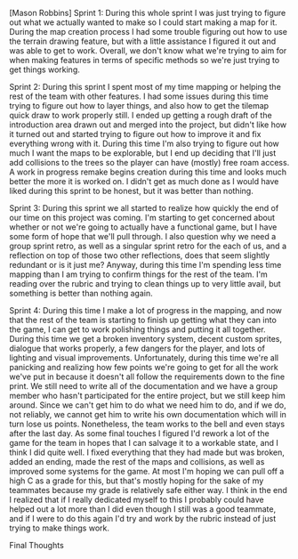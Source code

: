 [Mason Robbins]
Sprint 1: During this whole sprint I was just trying to figure out what we actually wanted to make so I could start making a map for it. During the map creation process I had some trouble figuring out how to use the terrain drawing feature, but with a little assistance I figured it out and was able to get to work. Overall, we don't know what we're trying to aim for when making features in terms of specific methods so we're just trying to get things working.

Sprint 2: During this sprint I spent most of my time mapping or helping the rest of the team with other features. I had some issues during this time trying to figure out how to layer things, and also how to get the tilemap quick draw to work properly still. I ended up getting a rough draft of the introduction area drawn out and merged into the project, but didn't like how it turned out and started trying to figure out how to improve it and fix everything wrong with it. During this time I'm also trying to figure out how much I want the maps to be explorable, but I end up deciding that I'll just add collisions to the trees so the player can have (mostly) free roam access. A work in progress remake begins creation during this time and looks much better the more it is worked on. I didn't get as much done as I would have liked during this sprint to be honest, but it was better than nothing.

Sprint 3: During this sprint we all started to realize how quickly the end of our time on this project was coming. I'm starting to get concerned about whether or not we're going to actually have a functional game, but I have some form of hope that we'll pull through. I also question why we need a group sprint retro, as well as a singular sprint retro for the each of us, and a reflection on top of those two other reflections, does that seem slightly redundant or is it just me? Anyway, during this time I'm spending less time mapping than I am trying to confirm things for the rest of the team. I'm reading over the rubric and trying to clean things up to very little avail, but something is better than nothing again. 

Sprint 4: During this time I make a lot of progress in the mapping, and now that the rest of the team is starting to finish up getting what they can into the game, I can get to work polishing things and putting it all together. During this time we get a broken inventory system, decent custom sprites, dialogue that works properly, a few dangers for the player, and lots of lighting and visual improvements. Unfortunately, during this time we're all panicking and realizing how few points we're going to get for all the work we've put in because it doesn't all follow the requirements down to the fine print. We still need to write all of the documentation and we have a group member who hasn't participated for the entire project, but we still keep him around. Since we can't get him to do what we need him to do, and if we do, not reliably, we cannot get him to write his own documentation which will in turn lose us points. Nonetheless, the team works to the bell and even stays after the last day. As some final touches I figured I'd rework a lot of the game for the team in hopes that I can salvage it to a workable state, and I think I did quite well. I fixed everything that they had made but was broken, added an ending, made the rest of the maps and collisions, as well as improved some systems for the game. At most I'm hoping we can pull off a high C as a grade for this, but that's mostly hoping for the sake of my teammates because my grade is relatively safe either way. I think in the end I realized that if I really dedicated myself to this I probably could have helped out a lot more than I did even though I still was a good teammate, and if I were to do this again I'd try and work by the rubric instead of just trying to make things work.

Final Thoughts

